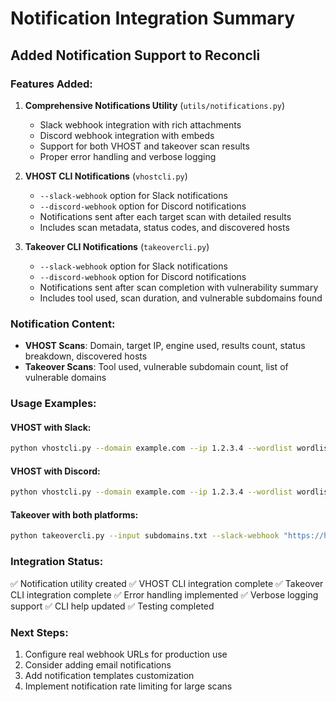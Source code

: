 # Notification Integration Summary

## Added Notification Support to Reconcli

### Features Added:
1. **Comprehensive Notifications Utility** (`utils/notifications.py`)
   - Slack webhook integration with rich attachments
   - Discord webhook integration with embeds
   - Support for both VHOST and takeover scan results
   - Proper error handling and verbose logging

2. **VHOST CLI Notifications** (`vhostcli.py`)
   - `--slack-webhook` option for Slack notifications
   - `--discord-webhook` option for Discord notifications
   - Notifications sent after each target scan with detailed results
   - Includes scan metadata, status codes, and discovered hosts

3. **Takeover CLI Notifications** (`takeovercli.py`)
   - `--slack-webhook` option for Slack notifications
   - `--discord-webhook` option for Discord notifications
   - Notifications sent after scan completion with vulnerability summary
   - Includes tool used, scan duration, and vulnerable subdomains found

### Notification Content:
- **VHOST Scans**: Domain, target IP, engine used, results count, status breakdown, discovered hosts
- **Takeover Scans**: Tool used, vulnerable subdomain count, list of vulnerable domains

### Usage Examples:

#### VHOST with Slack:
```bash
python vhostcli.py --domain example.com --ip 1.2.3.4 --wordlist wordlist.txt --slack-webhook "https://hooks.slack.com/services/YOUR/WEBHOOK/URL"
```

#### VHOST with Discord:
```bash
python vhostcli.py --domain example.com --ip 1.2.3.4 --wordlist wordlist.txt --discord-webhook "https://discord.com/api/webhooks/YOUR/WEBHOOK/URL"
```

#### Takeover with both platforms:
```bash
python takeovercli.py --input subdomains.txt --slack-webhook "https://hooks.slack.com/services/YOUR/WEBHOOK/URL" --discord-webhook "https://discord.com/api/webhooks/YOUR/WEBHOOK/URL"
```

### Integration Status:
✅ Notification utility created
✅ VHOST CLI integration complete
✅ Takeover CLI integration complete
✅ Error handling implemented
✅ Verbose logging support
✅ CLI help updated
✅ Testing completed

### Next Steps:
1. Configure real webhook URLs for production use
2. Consider adding email notifications
3. Add notification templates customization
4. Implement notification rate limiting for large scans
